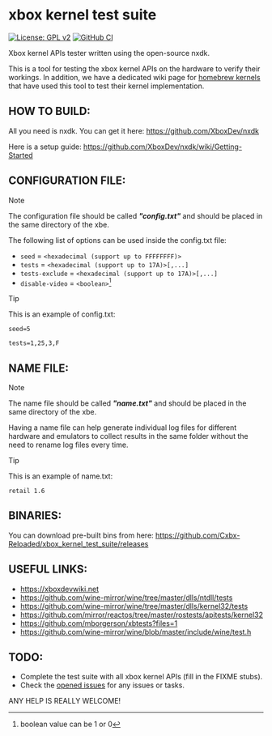# xbox kernel test suite
[![License: GPL v2](https://img.shields.io/badge/License-GPL%20v3-blue.svg)](https://github.com/Cxbx-Reloaded/xbox_kernel_test_suite/blob/master/LICENSE)
[![GitHub CI](https://github.com/Cxbx-Reloaded/xbox_kernel_test_suite/actions/workflows/ci.yml/badge.svg?branch=master)](https://github.com/Cxbx-Reloaded/xbox_kernel_test_suite/actions/workflows/ci.yml?query=branch%3Amaster)

Xbox kernel APIs tester written using the open-source nxdk.

This is a tool for testing the xbox kernel APIs on the hardware to verify their workings. In addition, we have a dedicated wiki page for [homebrew kernels](https://github.com/Cxbx-Reloaded/xbox_kernel_test_suite/wiki/List-of-Homebrew-Kernels-Tested) that have used this tool to test their kernel implementation.

## HOW TO BUILD:
All you need is nxdk. You can get it here: https://github.com/XboxDev/nxdk

Here is a setup guide: https://github.com/XboxDev/nxdk/wiki/Getting-Started

## CONFIGURATION FILE:
> [!NOTE]
> The configuration file should be called _**"config.txt"**_ and should be placed in the same directory of the xbe.

The following list of options can be used inside the config.txt file:
- `seed` = `<hexadecimal (support up to FFFFFFFF)>`
- `tests` = `<hexadecimal (support up to 17A)>[,...]`
- `tests-exclude` = `<hexadecimal (support up to 17A)>[,...]`
- `disable-video` = `<boolean>`[^1]

[^1]: boolean value can be 1 or 0

> [!TIP]
> This is an example of config.txt:
> ```
> seed=5
> 
> tests=1,25,3,F
> ```

## NAME FILE:
> [!NOTE]
> The name file should be called _**"name.txt"**_ and should be placed in the same directory of the xbe.

Having a name file can help generate individual log files for different hardware and emulators to collect results in the same folder without the need to rename log files every time.

> [!TIP]
> This is an example of name.txt:
> ```
> retail 1.6
> ```

## BINARIES:
You can download pre-built bins from here: https://github.com/Cxbx-Reloaded/xbox_kernel_test_suite/releases

## USEFUL LINKS:
* https://xboxdevwiki.net
* https://github.com/wine-mirror/wine/tree/master/dlls/ntdll/tests
* https://github.com/wine-mirror/wine/tree/master/dlls/kernel32/tests
* https://github.com/mirror/reactos/tree/master/rostests/apitests/kernel32
* https://github.com/mborgerson/xbtests?files=1
* https://github.com/wine-mirror/wine/blob/master/include/wine/test.h

## TODO:
* Complete the test suite with all xbox kernel APIs (fill in the FIXME stubs).
* Check the [opened issues](https://github.com/Cxbx-Reloaded/xbox_kernel_test_suite/issues) for any issues or tasks.

ANY HELP IS REALLY WELCOME!
